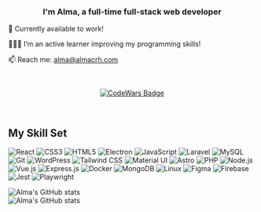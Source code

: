 ### <div align="center">I'm Alma, a full-time full-stack web developer </div>  
  
🌸 Currently available to work!

👩🏻‍💻 I’m an active learner improving my programming skills!
  
📫 Reach me: alma@almacrh.com

<br/>
<p align="center">
  <a href="https://www.codewars.com/users/R3vna">
  <img src="https://www.codewars.com/users/R3vna/badges/large" alt="CodeWars Badge">
  </a>
</p>

<br/>  


## My Skill Set  
![React](https://img.shields.io/badge/React-20232A?style=for-the-badge&logo=react&logoColor=61DAFB)
![CSS3](https://img.shields.io/badge/CSS3-1572B6?style=for-the-badge&logo=css3&logoColor=white)
![HTML5](https://img.shields.io/badge/HTML5-E34F26?style=for-the-badge&logo=html5&logoColor=white)
![Electron](https://img.shields.io/badge/Electron-47848F?style=for-the-badge&logo=electron&logoColor=white)
![JavaScript](https://img.shields.io/badge/JavaScript-F7DF1E?style=for-the-badge&logo=javascript&logoColor=black)
![Laravel](https://img.shields.io/badge/Laravel-FF2D20?style=for-the-badge&logo=laravel&logoColor=white)
![MySQL](https://img.shields.io/badge/MySQL-4479A1?style=for-the-badge&logo=mysql&logoColor=white)
![Git](https://img.shields.io/badge/Git-F05032?style=for-the-badge&logo=git&logoColor=white)
![WordPress](https://img.shields.io/badge/WordPress-21759B?style=for-the-badge&logo=wordpress&logoColor=white)
![Tailwind CSS](https://img.shields.io/badge/TailwindCSS-38B2AC?style=for-the-badge&logo=tailwind-css&logoColor=white)
![Material UI](https://img.shields.io/badge/Material--UI-0081CB?style=for-the-badge&logo=mui&logoColor=white)
![Astro](https://img.shields.io/badge/Astro-FF5D01?style=for-the-badge&logo=astro&logoColor=white)
![PHP](https://img.shields.io/badge/PHP-777BB4?style=for-the-badge&logo=php&logoColor=white)
![Node.js](https://img.shields.io/badge/Node.js-339933?style=for-the-badge&logo=node.js&logoColor=white)
![Vue.js](https://img.shields.io/badge/Vue.js-4FC08D?style=for-the-badge&logo=vue.js&logoColor=white)
![Express.js](https://img.shields.io/badge/Express.js-000000?style=for-the-badge&logo=express&logoColor=white)
![Docker](https://img.shields.io/badge/Docker-2496ED?style=for-the-badge&logo=docker&logoColor=white)
![MongoDB](https://img.shields.io/badge/MongoDB-47A248?style=for-the-badge&logo=mongodb&logoColor=white)
![Linux](https://img.shields.io/badge/Linux-FCC624?style=for-the-badge&logo=linux&logoColor=black)
![Figma](https://img.shields.io/badge/Figma-F24E1E?style=for-the-badge&logo=figma&logoColor=white)
![Firebase](https://img.shields.io/badge/Firebase-FFCA28?style=for-the-badge&logo=firebase&logoColor=black)
![Jest](https://img.shields.io/badge/Jest-C21325?style=for-the-badge&logo=jest&logoColor=white)
![Playwright](https://img.shields.io/badge/Playwright-2EAD33?style=for-the-badge&logo=playwright&logoColor=white)
<br/>  


![Alma's GitHub stats](https://github-readme-stats.vercel.app/api/top-langs?username=almacrh&hide=html,scss,stylus,blade,jupyter%20notebook,python,css,shell,batchfile,dockerfile,typescript&theme=material-palenight&show_icons=true)
</br>
![Alma's GitHub stats](https://github-readme-stats.vercel.app/api?username=almacrh&show_icons=true&theme=material-palenight)
</br>
